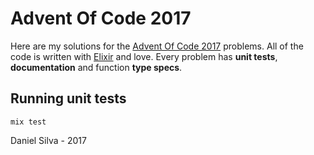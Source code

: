 # Advent Of Code 2017

Here are my solutions for the [Advent Of Code 2017](http://adventofcode.com/2017) problems. All of the code is written with [Elixir](http://elixir-lang.github.io/) and love. Every problem has **unit tests**, **documentation** and function **type specs**.

## Running unit tests

```
mix test
```

Daniel Silva - 2017
